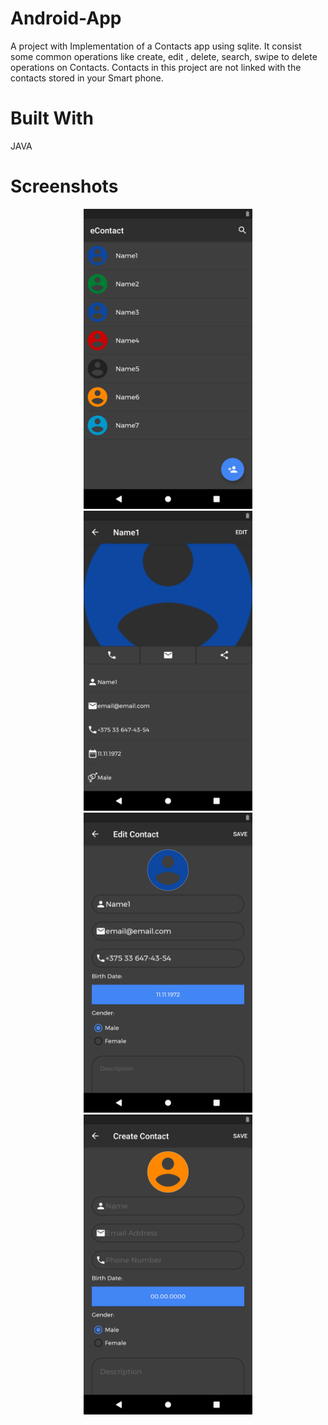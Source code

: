 # Android-App
A project with Implementation of a Contacts app using sqlite. It consist some common operations like create, edit , delete, search, swipe to delete operations on Contacts. Contacts in this project are not linked with the contacts stored in your Smart phone.

# Built With
JAVA

# Screenshots 
<p align="center">
<img src="https://raw.githubusercontent.com/GeorgeT01/Android-App/master/Screenshots/Screenshot_1573484411.png" width="270" height="480" />
<img src="https://raw.githubusercontent.com/GeorgeT01/Android-App/master/Screenshots/Screenshot_1573484422.png" width="270" height="480" />
  <img src="https://raw.githubusercontent.com/GeorgeT01/Android-App/master/Screenshots/Screenshot_1573484426.png" width="270" height="480" />
    <img src="https://raw.githubusercontent.com/GeorgeT01/Android-App/master/Screenshots/Screenshot_1573484491.png" width="270" height="480" />
  </p>
